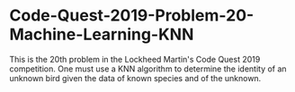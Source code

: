 # Code-Quest-2019-Problem-20-Machine-Learning-KNN
This is the 20th problem in the Lockheed Martin's Code Quest 2019 competition. One must use a KNN algorithm to determine the identity of an unknown bird given the data of known species and of the unknown.
